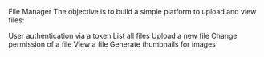 File Manager
The objective is to build a simple platform to upload and view files:

User authentication via a token
List all files
Upload a new file
Change permission of a file
View a file
Generate thumbnails for images

